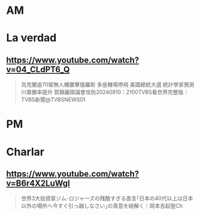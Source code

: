# AM
# La verdad

## https://www.youtube.com/watch?v=04_CLdPT6_Q

> 烏克蘭逾70架無人機襲擊俄羅斯 多座機場停飛 美國總統大選 統計學家預測川普勝率提升 賀錦麗辯論會攻防20240910｜2100TVBS看世界完整版｜TVBS新聞‪@TVBSNEWS01‬ 

# PM
# Charlar

## https://www.youtube.com/watch?v=B6r4X2LuWgI

> 世界3大投資家ジム･ロジャーズの残酷すぎる直言｢日本の40代以上は日本以外の場所へ今すぐ引っ越しなさい｣の真意を紐解く｜岡本吉起塾Ch 
